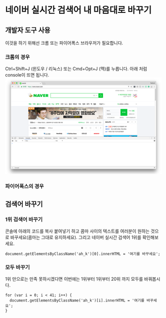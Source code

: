 # 네이버 실시간 검색어 내 마음대로 바꾸기

## 개발자 도구 사용
이것을 하기 위해선 크롬 또는 파이어폭스 브라우저가 필요합니다.
### 크롬의 경우
Ctrl+Shift+J (윈도우 / 리눅스) 또는 Cmd+Opt+J (맥)를 누릅니다. 아래 처럼 console이 뜨면 됩니다.
<img src='https://github.com/Taehoonjth/naver/blob/master/img/chrome_console.png?raw=true' alt='' width='800'>
### 파이어폭스의 경우

## 검색어 바꾸기
### 1위 검색어 바꾸기
콘솔에 아래의 코드를 복사 붙여넣기 하고 콤마 사이의 텍스트를 여러분이 원하는 것으로 바꾸세요(콤마는 그대로 유지하세요).
그리고 네이버 실시간 검색어 1위를 확인해보세요.
```
document.getElementsByClassName('ah_k')[0].innerHTML = '여기를 바꾸세요';
```

### 모두 바꾸기
1위 만으로는 만족 못하시겠다면 이번에는 1위부터 1위부터 20위 까지 모두를 바꿔봅시다.
```
for (var i = 0; i < 41; i++) {
  document.getElementsByClassName('ah_k')[i].innerHTML = '여기를 바꾸세요';
}
```
